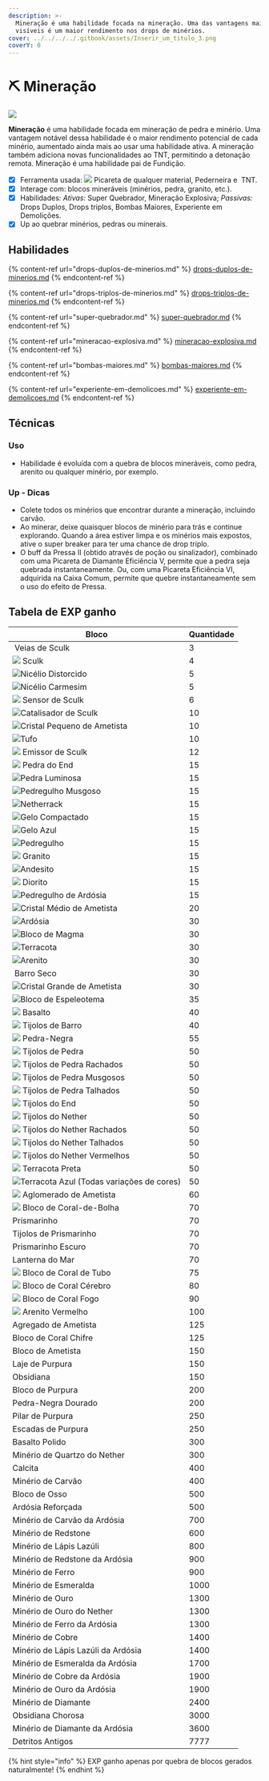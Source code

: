```yaml
---
description: >-
  Mineração é uma habilidade focada na mineração. Uma das vantagens mais
  visíveis é um maior rendimento nos drops de minérios.
cover: ../../../../.gitbook/assets/Inserir_um_titulo_3.png
coverY: 0
---
```


# ⛏️ Mineração

![](../../../../.gitbook/assets/MiningSkill.webp)

**Mineração** é uma habilidade focada em mineração de pedra e minério. Uma vantagem notável dessa habilidade é o maior rendimento potencial de cada minério, aumentado ainda mais ao usar uma habilidade ativa. A mineração também adiciona novas funcionalidades ao TNT, permitindo a detonação remota. Mineração é uma habilidade pai de Fundição.

* [x] Ferramenta usada: ![](../../../../.gitbook/assets/Pickaxe.webp) Picareta de qualquer material, <img src="../../../../.gitbook/assets/Flint_and_Steel_JE4_BE2.webp" alt="" data-size="line">Pederneira e <img src="../../../../.gitbook/assets/Dinamite.webp" alt="" data-size="line"> TNT.
* [x] Interage com: blocos mineráveis (minérios, pedra, granito, etc.).
* [x] Habilidades: _Ativas:_ Super Quebrador, Mineração Explosiva; _Passivas:_ Drops Duplos, Drops triplos, Bombas Maiores, Experiente em Demolições.
* [x] Up ao quebrar minérios, pedras ou minerais.

## Habilidades

{% content-ref url="drops-duplos-de-minerios.md" %}
[drops-duplos-de-minerios.md](drops-duplos-de-minerios.md)
{% endcontent-ref %}

{% content-ref url="drops-triplos-de-minerios.md" %}
[drops-triplos-de-minerios.md](drops-triplos-de-minerios.md)
{% endcontent-ref %}

{% content-ref url="super-quebrador.md" %}
[super-quebrador.md](super-quebrador.md)
{% endcontent-ref %}

{% content-ref url="mineracao-explosiva.md" %}
[mineracao-explosiva.md](mineracao-explosiva.md)
{% endcontent-ref %}

{% content-ref url="bombas-maiores.md" %}
[bombas-maiores.md](bombas-maiores.md)
{% endcontent-ref %}

{% content-ref url="experiente-em-demolicoes.md" %}
[experiente-em-demolicoes.md](experiente-em-demolicoes.md)
{% endcontent-ref %}



## Técnicas

### Uso

* Habilidade é evoluída com a quebra de blocos mineráveis, como pedra, arenito ou qualquer minério, por exemplo.&#x20;

### Up - Dicas

* Colete todos os minérios que encontrar durante a mineração, incluindo carvão.
* Ao minerar, deixe quaisquer blocos de minério para trás e continue explorando. Quando a área estiver limpa e os minérios mais expostos, ative o super breaker para ter uma chance de drop triplo.
* O buff da Pressa II (obtido através de poção ou sinalizador), combinado com uma Picareta de Diamante Eficiência V, permite que a pedra seja quebrada instantaneamente. Ou, com uma Picareta Eficiência VI, adquirida na Caixa Comum, permite que quebre instantaneamente sem o uso do efeito de Pressa.

## &#x20;Tabela de EXP ganho

| Bloco                                                                                         | Quantidade |
| --------------------------------------------------------------------------------------------- | ---------- |
| <img src="../../../../.gitbook/assets/image.png" alt="" data-size="line"> Veias de Sculk      | 3          |
| ![](<../../../../.gitbook/assets/image (1).png>) Sculk                                        | 4          |
| ![](<../../../../.gitbook/assets/image (3).png>)Nicélio Distorcido                            | 5          |
| ![](<../../../../.gitbook/assets/image (2).png>)Nicélio Carmesim                              | 5          |
| ![](<../../../../.gitbook/assets/image (4).png>)  Sensor de Sculk                             | 6          |
| ![](<../../../../.gitbook/assets/image (5).png>)Catalisador de Sculk                          | 10         |
| ![](<../../../../.gitbook/assets/image (7).png>)Cristal Pequeno de Ametista                   | 10         |
| ![](<../../../../.gitbook/assets/image (8).png>)Tufo                                          | 10         |
| ![](<../../../../.gitbook/assets/image (9).png>) Emissor de Sculk                             | 12         |
| ![](<../../../../.gitbook/assets/image (10).png>)  Pedra do End                               | 15         |
| ![](<../../../../.gitbook/assets/image (11).png>)Pedra Luminosa                               | 15         |
| ![](<../../../../.gitbook/assets/image (12).png>)Pedregulho Musgoso                           | 15         |
| ![](<../../../../.gitbook/assets/image (13).png>)Netherrack                                   | 15         |
| ![](<../../../../.gitbook/assets/image (14).png>)Gelo Compactado                              | 15         |
| ![](<../../../../.gitbook/assets/image (15).png>)Gelo Azul                                    | 15         |
| ![](<../../../../.gitbook/assets/image (16).png>)Pedregulho                                   | 15         |
| ![](<../../../../.gitbook/assets/image (17).png>) Granito                                     | 15         |
| ![](<../../../../.gitbook/assets/image (18).png>)Andesito                                     | 15         |
| ![](<../../../../.gitbook/assets/image (20).png>) Diorito                                     | 15         |
| ![](<../../../../.gitbook/assets/image (21).png>)Pedregulho de Ardósia                        | 15         |
| ![](<../../../../.gitbook/assets/image (22).png>)Cristal Médio de Ametista                    | 20         |
| ![](<../../../../.gitbook/assets/image (24).png>)Ardósia                                      | 30         |
| ![](<../../../../.gitbook/assets/image (26).png>)Bloco de Magma                               | 30         |
| ![](<../../../../.gitbook/assets/image (27).png>)Terracota                                    | 30         |
| ![](<../../../../.gitbook/assets/image (28).png>)Arenito                                      | 30         |
| <img src="../../../../.gitbook/assets/image (29).png" alt="" data-size="original"> Barro Seco | 30         |
| ![](<../../../../.gitbook/assets/image (23).png>)Cristal Grande de Ametista                   | 30         |
| ![](<../../../../.gitbook/assets/image (30).png>)Bloco de Espeleotema                         | 35         |
| ![](<../../../../.gitbook/assets/image (32).png>) Basalto                                     | 40         |
| ![](<../../../../.gitbook/assets/image (33).png>) Tijolos de Barro                            | 40         |
| ![](<../../../../.gitbook/assets/image (34).png>) Pedra-Negra                                 | 55         |
| ![](<../../../../.gitbook/assets/image (37).png>) Tijolos de Pedra                            | 50         |
| ![](<../../../../.gitbook/assets/image (38).png>) Tijolos de Pedra Rachados                   | 50         |
| ![](<../../../../.gitbook/assets/image (40).png>) Tijolos de Pedra Musgosos                   | 50         |
| ![](<../../../../.gitbook/assets/image (41).png>) Tijolos de Pedra Talhados                   | 50         |
| ![](<../../../../.gitbook/assets/image (42).png>) Tijolos do End                              | 50         |
| ![](<../../../../.gitbook/assets/image (43).png>) Tijolos do Nether                           | 50         |
| ![](<../../../../.gitbook/assets/image (44).png>) Tijolos do Nether Rachados                  | 50         |
| ![](<../../../../.gitbook/assets/image (45).png>) Tijolos do Nether Talhados                  | 50         |
| ![](<../../../../.gitbook/assets/image (46).png>) Tijolos do Nether Vermelhos                 | 50         |
| ![](<../../../../.gitbook/assets/image (48).png>) Terracota Preta                             | 50         |
| ![](<../../../../.gitbook/assets/image (49).png>)Terracota Azul (Todas variações de cores)    | 50         |
| ![](<../../../../.gitbook/assets/image (50).png>) Aglomerado de Ametista                      | 60         |
| ![](<../../../../.gitbook/assets/image (51).png>) Bloco de Coral-de-Bolha                     | 70         |
|  Prismarinho                                                                                  | 70         |
| Tijolos de Prismarinho                                                                        | 70         |
| Prismarinho Escuro                                                                            | 70         |
| Lanterna do Mar                                                                               | 70         |
| ![](<../../../../.gitbook/assets/image (52).png>) Bloco de Coral de Tubo                      | 75         |
| ![](<../../../../.gitbook/assets/image (53).png>) Bloco de Coral Cérebro                      | 80         |
| ![](<../../../../.gitbook/assets/image (55).png>) Bloco de Coral Fogo                         | 90         |
| ![](<../../../../.gitbook/assets/image (56).png>) Arenito Vermelho                            | 100        |
| Agregado de Ametista                                                                          | 125        |
| Bloco de Coral Chifre                                                                         | 125        |
| Bloco de Ametista                                                                             | 150        |
| Laje de Purpura                                                                               | 150        |
| Obsidiana                                                                                     | 150        |
| Bloco de Purpura                                                                              | 200        |
| Pedra-Negra Dourado                                                                           | 200        |
| Pilar de Purpura                                                                              | 250        |
| Escadas de Purpura                                                                            | 250        |
| Basalto Polido                                                                                | 300        |
| Minério de Quartzo do Nether                                                                  | 300        |
| Calcita                                                                                       | 400        |
| Minério de Carvão                                                                             | 400        |
| Bloco de Osso                                                                                 | 500        |
| Ardósia Reforçada                                                                             | 500        |
| Minério de Carvão da Ardósia                                                                  | 700        |
| Minério de Redstone                                                                           | 600        |
| Minério de Lápis Lazúli                                                                       | 800        |
| Minério de Redstone da Ardósia                                                                | 900        |
| Minério de Ferro                                                                              | 900        |
| Minério de Esmeralda                                                                          | 1000       |
| Minério de Ouro                                                                               | 1300       |
| Minério de Ouro do Nether                                                                     | 1300       |
| Minério de Ferro da Ardósia                                                                   | 1300       |
| Minério de Cobre                                                                              | 1400       |
| Minério de Lápis Lazúli da Ardósia                                                            | 1400       |
| Minério de Esmeralda da Ardósia                                                               | 1700       |
| Minério de Cobre da Ardósia                                                                   | 1900       |
| Minério de Ouro da Ardósia                                                                    | 1900       |
| Minério de Diamante                                                                           | 2400       |
| Obsidiana Chorosa                                                                             | 3000       |
| Minério de Diamante da Ardósia                                                                | 3600       |
| Detritos Antigos                                                                              | 7777       |

{% hint style="info" %}
EXP ganho apenas por quebra de blocos gerados naturalmente!
{% endhint %}
